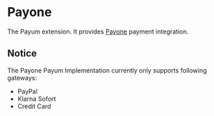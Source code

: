 # Payone
The Payum extension. It provides [Payone](https://www.Payone.com) payment integration.

## Notice
The Payone Payum Implementation currently only supports following gateways:
 - PayPal
 - Klarna Sofort
 - Credit Card
